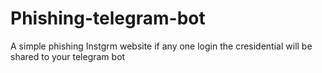 # Phishing-telegram-bot
A simple phishing Instgrm website if any one login the cresidential will be shared to your telegram bot 
